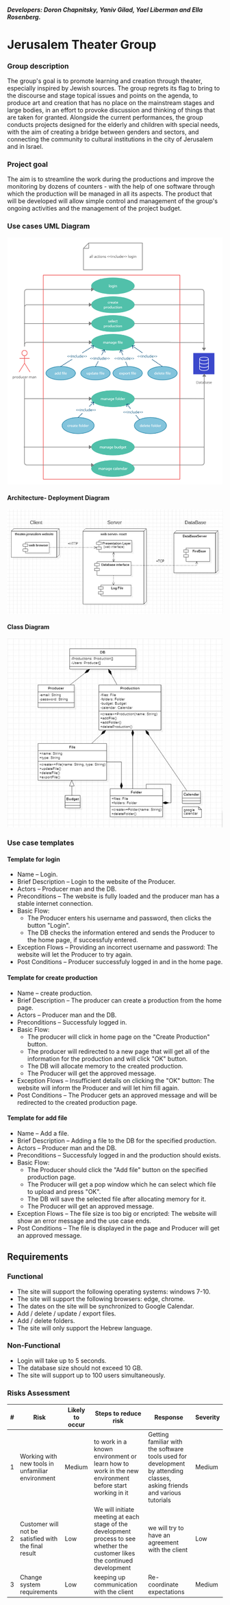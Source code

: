 ##### Developers: Doron Chapnitsky, Yaniv Gilad, Yael Liberman and Ella Rosenberg.

# Jerusalem Theater Group
### Group description
The group's goal is to promote learning and creation through theater, especially inspired by Jewish sources. The group regrets its flag to bring to the discourse and stage topical issues and points on the agenda, to produce art and creation that has no place on the mainstream stages and large bodies, in an effort to provoke discussion and thinking of things that are taken for granted. Alongside the current performances, the group conducts projects designed for the elderly and children with special needs, with the aim of creating a bridge between genders and sectors, and connecting the community to cultural institutions in the city of Jerusalem and in Israel.

### Project goal
The aim is to streamline the work during the productions and improve the monitoring by dozens of counters - with the help of one software through which the production will be managed in all its aspects. The product that will be developed will allow simple control and management of the group's ongoing activities and the management of the project budget.

### Use cases UML Diagram
![use case](https://github.com/Yaniv-Gilad/theater-jerusalem/blob/main/use%20case.png)

#### Architecture- Deployment Diagram
![architecture](https://github.com/Yaniv-Gilad/theater-jerusalem/blob/main/Deployment%20Diagram.jpg)

#### Class Diagram
![architecture](https://github.com/Yaniv-Gilad/theater-jerusalem/blob/main/Class%20Diagram.jpg)

### Use case templates
#### Template for login
- Name – Login.
- Brief Description – Login to the website of the Producer.
- Actors – Producer man and the DB.
- Preconditions – The website is fully loaded and the producer man has a stable internet connection.
- Basic Flow:
  - The Producer enters his username and password, then clicks the button "Login".
  - The DB checks the information entered and sends the Producer to the home page, if successfuly entered. 
- Exception Flows – Providing an incorrect username and password: The website will let the Producer to try again.
- Post Conditions – Producer successfuly logged in and in the home page.

#### Template for create production
- Name – create production.
- Brief Description – The producer can create a production from the home page.
- Actors – Producer man and the DB.
- Preconditions – Successfuly logged in.
- Basic Flow:
  - The producer will click in home page on the "Create Production" button.
  - The producer will redirected to a new page that will get all of the information for the production and will click "OK" button.
  - The DB will allocate memory to the created production.
  - The Producer will get the approved message.
- Exception Flows – Insufficient details on clicking the "OK" button: The website will inform the Producer and will let him fill again.
- Post Conditions – The Producer gets an approved message and will be redirected to the created production page.

#### Template for add file
- Name – Add a file.
- Brief Description – Adding a file to the DB for the specified production.
- Actors – Producer man and the DB.
- Preconditions – Successfuly logged in and the production should exists.
- Basic Flow:
  - The Producer should click the "Add file" button on the specified production page.
  - The Producer will get a pop window which he can select which file to upload and press "OK".
  - The DB will save the selected file after allocating memory for it.
  - The Producer will get an approved message.
- Exception Flows – The file size is too big or encripted: The website will show an error message and the use case ends.
- Post Conditions – The file is displayed in the page and Producer will get an approved message.

## Requirements
### Functional

- The site will support the following operating systems: windows 7-10.
- The site will support the following browsers: edge, chrome.
- The dates on the site will be synchronized to Google Calendar.
- Add / delete / update / export files. 
- Add / delete folders.
- The site will only support the Hebrew language.

### Non-Functional
- Login will take up to 5 seconds.
- The database size should not exceed 10 GB.
- The site will support up to 100 users simultaneously. 

### Risks Assessment

| #    | Risk | Likely to occur | Steps to reduce risk | Response | Severity |
|------|---|--------|-------------|------------|---------|
| 1    | Working with new tools in unfamiliar environment | Medium | to work in a known environment or learn how to work in the new environment before start working in it        | Getting familiar with the software tools used for development by attending classes, asking friends and various tutorials | Medium |
| 2    | 	Customer will not be satisfied with the final result | Low | 	We will initiate meeting at each stage of the development process to see whether the customer likes the continued development | we will try to have an agreement with the client | Low |
| 3    | Change system requirements | Low   | keeping up communication with the client | Re-coordinate expectations | Medium |





